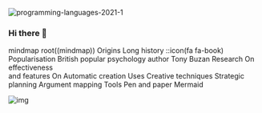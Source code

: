 ![programming-languages-2021-1](https://github.com/shabista-imam/shabista-imam/assets/64741363/436372b4-fed2-4c48-96cf-cba27213358c)

### Hi there 👋

mindmap
  root((mindmap))
    Origins
      Long history
      ::icon(fa fa-book)
      Popularisation
        British popular psychology author Tony Buzan
    Research
      On effectiveness<br/>and features
      On Automatic creation
        Uses
            Creative techniques
            Strategic planning
            Argument mapping
    Tools
      Pen and paper
      Mermaid
    
![img](https://github.com/shabista-imam/shabista-imam/assets/64741363/fd558aad-a337-4021-9d8c-2babf159468b)







<!--
**shabista-imam/shabista-imam** is a ✨ _special_ ✨ repository because its `README.md` (this file) appears on your GitHub profile.

Here are some ideas to get you started:

- 🔭 I’m currently working on ...
- 🌱 I’m currently learning ...
- 👯 I’m looking to collaborate on ...
- 🤔 I’m looking for help with ...
- 💬 Ask me about ...
- 📫 How to reach me: ...
- 😄 Pronouns: ...
- ⚡ Fun fact: ...
-->
